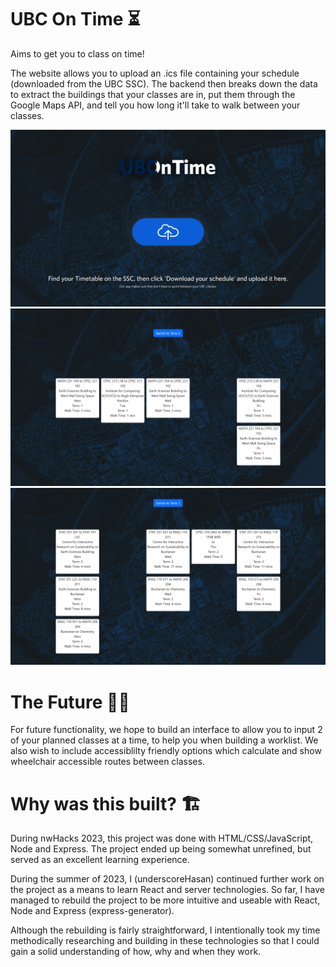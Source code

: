# UBC On Time ⏳

Aims to get you to class on time!

The website allows you to upload an .ics file containing your schedule (downloaded from the UBC SSC). The backend then breaks down the data to extract the buildings that your classes are in, put them through the Google Maps API, and tell you how long it'll take to walk between your classes.

![Landing Page](</src/assets/images/Landing Page.png?raw=true>)
![Term 1](</src/assets/images/Term 1.png?raw=true>)
![Term 2](</src/assets/images/Term 2.png?raw=true>)

# The Future 🔭🚢
For future functionality, we hope to build an interface to allow you to input 2 of your planned classes at a time, to help you when building a worklist. We also wish to include accessiblilty friendly options which calculate and show wheelchair accessible routes between classes.

# Why was this built? 🏗️
During nwHacks 2023, this project was done with HTML/CSS/JavaScript, Node and Express. The project ended up being somewhat unrefined, but served as an excellent learning experience.

During the summer of 2023, I (underscoreHasan) continued further work on the project as a means to learn React and server technologies. So far, I have managed to rebuild the project to be more intuitive and useable with React, Node and Express (express-generator).

Although the rebuilding is fairly straightforward, I intentionally took my time methodically researching and building in these technologies so that I could gain a solid understanding of how, why and when they work.
